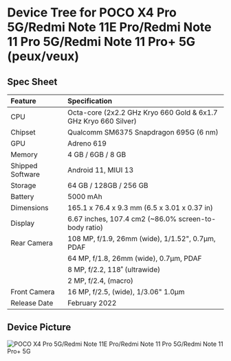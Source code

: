 #  Device Tree for POCO X4 Pro 5G/Redmi Note 11E Pro/Redmi Note 11 Pro 5G/Redmi Note 11 Pro+ 5G (peux/veux)

## Spec Sheet

| Feature                 | Specification                                                              |
| :---------------------- | :--------------------------------                                          |
| CPU                     | Octa-core (2x2.2 GHz Kryo 660 Gold & 6x1.7 GHz Kryo 660 Silver)            |
| Chipset                 | Qualcomm SM6375 Snapdragon 695G (6 nm)                                     |
| GPU                     | Adreno 619                                                                 |
| Memory                  | 4 GB / 6GB / 8 GB                                                          |
| Shipped Software        | Android 11, MIUI 13                                                        |
| Storage                 | 64 GB / 128GB / 256 GB                                                     |
| Battery                 | 5000 mAh                                                                   |
| Dimensions              | 165.1 x 76.4 x 9.3 mm (6.5 x 3.01 x 0.37 in)                               |
| Display                 | 6.67 inches, 107.4 cm2 (~86.0% screen-to-body ratio)                       |
| Rear Camera             | 108 MP, f/1.9, 26mm (wide), 1/1.52", 0.7µm, PDAF                           |
|                         | 64 MP, f/1.8, 26mm (wide), 0.7µm, PDAF                                     |
|			  | 8 MP, f/2.2, 118˚ (ultrawide)                                              |
|                         | 2 MP, f/2.4, (macro)                                                       |
| Front Camera            | 16 MP, f/2.5, (wide), 1/3.06" 1.0µm                                        |
| Release Date            | February 2022                                                              |

## Device Picture

![POCO X4 Pro 5G/Redmi Note 11E Pro/Redmi Note 11 Pro 5G/Redmi Note 11 Pro+ 5G](https://fdn2.gsmarena.com/vv/pics/xiaomi/xiaomi-poco-x4-pro-2.jpg "POCO X4 Pro 5G/Redmi Note 11E Pro/Redmi Note 11 Pro 5G/Redmi Note 11 Pro+ 5G")

